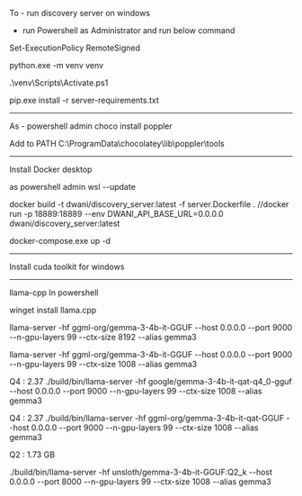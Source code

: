 To - run discovery server on windows


- run Powershell as Administrator and run below command

Set-ExecutionPolicy RemoteSigned

python.exe -m venv venv

.\venv\Scripts\Activate.ps1

pip.exe install -r server-requirements.txt


---
As - powershell admin
choco install poppler


Add to PATH
C:\ProgramData\chocolatey\lib\poppler\tools


---

Install Docker desktop

as powershell admin
wsl --update

 docker build -t dwani/discovery_server:latest -f server.Dockerfile .
//docker run -p 18889:18889 --env DWANI_API_BASE_URL=0.0.0.0 dwani/discovery_server:latest

docker-compose.exe up -d

---

Install cuda toolkit for windows


---
llama-cpp
In powershell

winget install llama.cpp


llama-server -hf ggml-org/gemma-3-4b-it-GGUF --host 0.0.0.0 --port 9000 --n-gpu-layers 99 --ctx-size 8192 --alias gemma3 


llama-server -hf ggml-org/gemma-3-4b-it-GGUF --host 0.0.0.0 --port 9000 --n-gpu-layers 99 --ctx-size 1008 --alias gemma3 


Q4 : 2.37
./build/bin/llama-server -hf google/gemma-3-4b-it-qat-q4_0-gguf --host 0.0.0.0 --port 9000 --n-gpu-layers 99 --ctx-size 1008 --alias gemma3


Q4 : 2.37
./build/bin/llama-server -hf ggml-org/gemma-3-4b-it-qat-GGUF --host 0.0.0.0 --port 9000 --n-gpu-layers 99 --ctx-size 1008 --alias gemma3


Q2 :   1.73 GB

./build/bin/llama-server -hf unsloth/gemma-3-4b-it-GGUF:Q2_k --host 0.0.0.0 --port 8000 --n-gpu-layers 99 --ctx-size 1008 --alias gemma3
